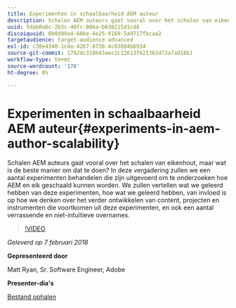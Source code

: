 ```yaml
---
title: Experimenten in schaalbaarheid AEM auteur
description: Schalen AEM auteurs gaat vooral over het schalen van eikenhout, maar wat is de beste manier om dat te doen? In deze vergadering zullen we een aantal experimenten behandelen die zijn uitgevoerd om te onderzoeken hoe AEM en eik geschaald kunnen worden. We zullen vertellen wat we geleerd hebben van deze experimenten, hoe wat we geleerd hebben, van invloed is op hoe we denken over het verder ontwikkelen van content, projecten en instrumenten die voortkomen uit deze experimenten, en ook een aantal verrassende en niet-intuïtieve overnames.
uuid: 5dab0a6c-2b3c-40fc-866a-b630215d1cd8
discoiquuid: 0b0d99a4-60be-4e25-9169-5a9717fbcaa2
targetaudience: target-audience advanced
exl-id: c38e4340-1cda-4267-8738-4c83884b6934
source-git-commit: 1792dc318643aec2c12613f621361d72a7a918b1
workflow-type: tm+mt
source-wordcount: '178'
ht-degree: 0%

---
```


# Experimenten in schaalbaarheid AEM auteur{#experiments-in-aem-author-scalability}

Schalen AEM auteurs gaat vooral over het schalen van eikenhout, maar wat is de beste manier om dat te doen? In deze vergadering zullen we een aantal experimenten behandelen die zijn uitgevoerd om te onderzoeken hoe AEM en eik geschaald kunnen worden. We zullen vertellen wat we geleerd hebben van deze experimenten, hoe wat we geleerd hebben, van invloed is op hoe we denken over het verder ontwikkelen van content, projecten en instrumenten die voortkomen uit deze experimenten, en ook een aantal verrassende en niet-intuïtieve overnames.

>[!VIDEO](https://video.tv.adobe.com/v/21522/?quality=9)

*Geleverd op 7 februari 2018*

**Gepresenteerd door**

Matt Ryan, Sr. Software Engineer, Adobe

**Presenter-dia&#39;s**

[Bestand ophalen](assets/experiments+in+aem+author+scalability+2+7+18.pdf)
<!--
[Get back to the Overview](https://helpx.adobe.com/experience-manager/kt/eseminars/gems/aem-index.html)
-->
